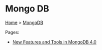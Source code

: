 # Mongo DB

[Home](../README.md) > [MongoDB](./readme.md)

Pages:

* [New Features and Tools in MongoDB 4.0](./new-in-4.0.md)